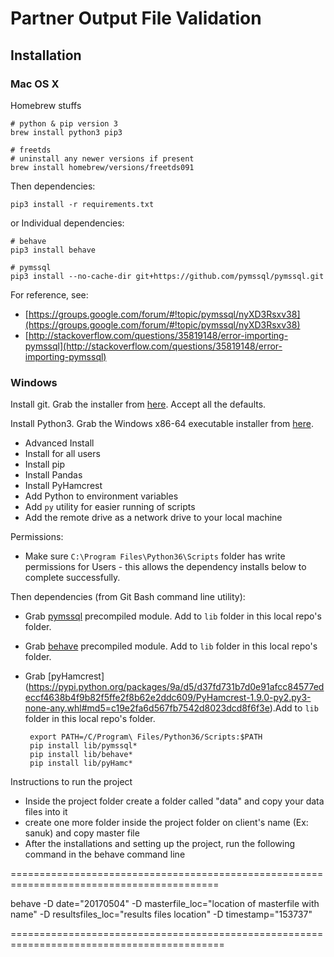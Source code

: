 # Partner Output File Validation

## Installation

### Mac OS X

Homebrew stuffs

    # python & pip version 3
    brew install python3 pip3

    # freetds
    # uninstall any newer versions if present
    brew install homebrew/versions/freetds091

Then dependencies:

    pip3 install -r requirements.txt

or Individual dependencies:

    # behave
    pip3 install behave

    # pymssql
    pip3 install --no-cache-dir git+https://github.com/pymssql/pymssql.git

For reference, see:

 * [https://groups.google.com/forum/#!topic/pymssql/nyXD3Rsxv38](https://groups.google.com/forum/#!topic/pymssql/nyXD3Rsxv38)
 * [http://stackoverflow.com/questions/35819148/error-importing-pymssql](http://stackoverflow.com/questions/35819148/error-importing-pymssql)

### Windows

Install git.  Grab the installer from [here](https://git-scm.com/download/win).  Accept all the defaults.

Install Python3.  Grab the Windows x86-64 executable installer from [here](https://www.python.org/ftp/python/3.6.1/python-3.6.1-amd64.exe).

 * Advanced Install
 * Install for all users
 * Install pip
 * Install Pandas
 * Install PyHamcrest
 * Add Python to environment variables
 * Add `py` utility for easier running of scripts
 * Add the remote drive as a network drive to your local machine

Permissions:

 * Make sure `C:\Program Files\Python36\Scripts` folder has write permissions for Users - this allows the dependency installs below to complete successfully.

Then dependencies (from Git Bash command line utility):

 * Grab [pymssql](http://www.lfd.uci.edu/~gohlke/pythonlibs/#pymssql) precompiled module.  Add to `lib` folder in this local repo's folder.
 * Grab [behave](https://pypi.python.org/packages/e6/9f/5232e488461eb4f6eec04d49da22050f32f54eebf212525d67ef198f2527/behave-1.2.5-py2.py3-none-any.whl) precompiled module.  Add to `lib` folder in this local repo's folder.
 * Grab [pyHamcrest] (https://pypi.python.org/packages/9a/d5/d37fd731b7d0e91afcc84577edeccf4638b4f9b82f5ffe2f8b62e2ddc609/PyHamcrest-1.9.0-py2.py3-none-any.whl#md5=c19e2fa6d567fb7542d8023dcd8f6f3e).Add to `lib` folder in this local repo's folder.

        export PATH=/C/Program\ Files/Python36/Scripts:$PATH
        pip install lib/pymssql*
        pip install lib/behave*
		pip install lib/pyHamc*
    

Instructions to run the project

* Inside the project folder create a folder called "data" and copy your data files into it
* create one more folder inside the project folder on client's name (Ex: sanuk) and copy master file
* After the installations and setting up the project, run the following command in the behave command line

==========================================================================================

behave -D date="20170504" -D masterfile_loc="location of masterfile with name" -D resultsfiles_loc="results files location" -D timestamp="153737"

===========================================================================================



